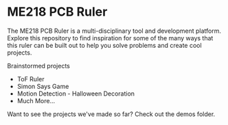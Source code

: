 # ME218 PCB Ruler
The ME218 PCB Ruler is a multi-disciplinary tool and development platform. Explore this repository to find inspiration for some of the many ways that this ruler can be built out to help you solve problems and create cool projects.

Brainstormed projects
- ToF Ruler
- Simon Says Game
- Motion Detection - Halloween Decoration
- Much More...

Want to see the projects we've made so far? Check out the demos folder.


